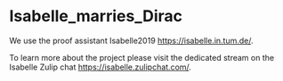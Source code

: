 # Isabelle_marries_Dirac
We use the proof assistant Isabelle2019 https://isabelle.in.tum.de/.

To learn more about the project please visit the dedicated stream on the Isabelle Zulip chat https://isabelle.zulipchat.com/.
